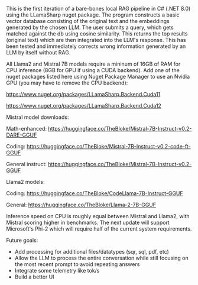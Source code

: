 This is the first iteration of a bare-bones local RAG pipeline in C# (.NET 8.0) using the LLamaSharp nuget package. The program constructs a basic vector database consisting of the original text and the embeddings generated by the chosen LLM. The user submits a query, which gets matched against the db using cosine similarity. This returns the top results (original text) which are then integrated into the LLM's response. This has been tested and immediately corrects wrong information generated by an LLM by itself without RAG.

All Llama2 and Mistral 7B models require a mininum of 16GB of RAM for CPU inference (8GB for GPU if using a CUDA backend). 
Add one of the nuget packages listed here using Nuget Package Manager to use an Nvidia GPU (you may have to remove the CPU backend):

https://www.nuget.org/packages/LLamaSharp.Backend.Cuda11

https://www.nuget.org/packages/LLamaSharp.Backend.Cuda12


Mistral model downloads:

Math-enhanced: https://huggingface.co/TheBloke/Mistral-7B-Instruct-v0.2-DARE-GGUF

Coding: https://huggingface.co/TheBloke/Mistral-7B-Instruct-v0.2-code-ft-GGUF

General instruct: https://huggingface.co/TheBloke/Mistral-7B-Instruct-v0.2-GGUF 


Llama2 models:

Coding: https://huggingface.co/TheBloke/CodeLlama-7B-Instruct-GGUF

General: https://huggingface.co/TheBloke/Llama-2-7B-GGUF

Inference speed on CPU is roughly equal between Mistral and Llama2, with Mistral scoring higher in benchmarks. The next update will support Microsoft's Phi-2 which will require half of the current system requirements.

Future goals:
- Add processing for additional files/datatypes (sqr, sql, pdf, etc)
- Allow the LLM to process the entire conversation while still focusing on the most recent prompt to avoid repeating answers
- Integrate some telemetry like tok/s
- Build a better UI
